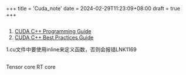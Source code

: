 +++
title = 'Cuda_note'
date = 2024-02-29T11:23:09+08:00
draft = true
+++


##
1. [CUDA C++ Programming Guide](https://docs.nvidia.com/cuda/cuda-c-programming-guide/index.html)
2. [CUDA C++ Best Practices Guide](https://docs.nvidia.com/cuda/cuda-c-best-practices-guide/index.html)

1.cu文件中要使用inline来定义函数，否则会报错LNK1169

##

Tensor core
RT core